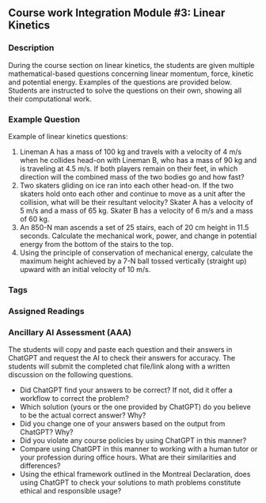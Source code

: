 ## Course work Integration Module #3: Linear Kinetics
### Description
During the course section on linear kinetics, the students are given multiple mathematical-based questions concerning linear momentum, force, kinetic and potential energy.  Examples of the questions are provided below.  Students are instructed to solve the questions on their own, showing all their computational work.
### Example Question
Example of linear kinetics questions:
1.	Lineman A has a mass of 100 kg and travels with a velocity of 4 m/s when he collides head-on with Lineman B, who has a mass of 90 kg and is traveling at 4.5 m/s. If both players remain on their feet, in which direction will the combined mass of the two bodies go and how fast?
2.	Two skaters gliding on ice ran into each other head-on. If the two skaters hold onto each other and continue to move as a unit after the collision, what will be their resultant velocity? Skater A has a velocity of 5 m/s and a mass of 65 kg. Skater B has a velocity of 6 m/s and a mass of 60 kg.
3.	An 850-N man ascends a set of 25 stairs, each of 20 cm height in 11.5 seconds. Calculate the mechanical work, power, and change in potential energy from the bottom of the stairs to the top.
4.	Using the principle of conservation of mechanical energy, calculate the maximum height achieved by a 7-N ball tossed vertically (straight up) upward with an initial velocity of 10 m/s.
### Tags

### Assigned Readings 

### Ancillary AI Assessment (AAA)
The students will copy and paste each question and their answers in ChatGPT and request the AI to check their answers for accuracy.  The students will submit the completed chat file/link along with a written discussion on the following questions.
* Did ChatGPT find your answers to be correct?  If not, did it offer a workflow to correct the problem?
* Which solution (yours or the one provided by ChatGPT) do you believe to be the actual correct answer? Why?
* Did you change one of your answers based on the output from ChatGPT? Why?
* Did you violate any course policies by using ChatGPT in this manner?
* Compare using ChatGPT in this manner to working with a human tutor or your profession during office hours.  What are their similarities and differences?
* Using the ethical framework outlined in the Montreal Declaration, does using ChatGPT to check your solutions to math problems constitute ethical and responsible usage?
